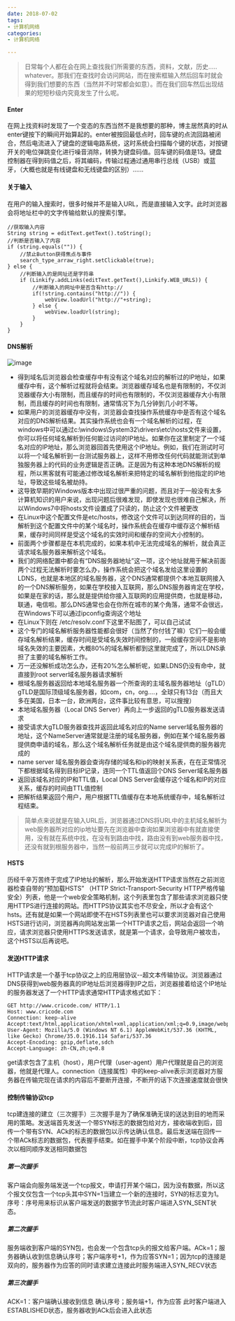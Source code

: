 ```yaml
---
date: 2018-07-02
tags:
- 计算机网络
categories:
- 计算机网络

---
```

> 日常每个人都在会在网上查找我们所需要的东西，资料，文献，历史..... whatever。那我们在查找时会访问网站，而在搜索框输入然后回车时就会得到我们想要的东西（当然并不时常都会如意）。而在我们回车然后出现结果的短短秒级内究竟发生了什么呢。

#### Enter

在网上找资料时发现了一个变态的东西当然不是我想要的那种，博主居然真的时从enter键按下的瞬间开始算起的。enter被按回最低点时，回车键的点流回路被闭合，然后电流进入了键盘的逻辑电路系统，这时系统会扫描每个键的状态，对按键开关的电位弹跳变化进行噪音消除，转换为键盘码值。回车键的码值是13。键盘控制器在得到码值之后，将其编码，传输过程通过通用串行总线（USB）或蓝牙，（大概也就是有线键盘和无线键盘的区别）...... 

#### 关于输入
在用户的输入搜索时，很多时候并不是输入URL，而是直接输入文字。此时浏览器会将地址栏中的文字传输给默认的搜索引擎。

```
//获取输入内容
String string = editText.getText().toString();
//判断是否输入了内容
if (string.equals("")) {
    //禁止Button获得焦点与事件
    search_type_arraw_right.setClickable(true);
} else {
    //判断输入的是网址还是字符串
    if (Linkify.addLinks(editText.getText(),Linkify.WEB_URLS)) {
        //判断输入的网址中是否含有http://
        if(!string.contains("http://")) {
            webView.loadUrl("http://"+string);
        } else {
            webView.loadUrl(string);
        }
    }
}
```
#### DNS解析

![image](https://segmentfault.com/img/bVYTXW?w=805&h=478)
- 得到域名后浏览器会检查缓存中有没有这个域名对应的解析过的IP地址，如果缓存中有，这个解析过程就将会结束。浏览器缓存域名也是有限制的，不仅浏览器缓存大小有限制，而且缓存的时间也有限制的，不仅浏览器缓存大小有限制，而且缓存的时间也有限制，通常情况下为几分钟到几小时不等。
- 如果用户的浏览器缓存中没有，浏览器会查找操作系统缓存中是否有这个域名对应的DNS解析结果。其实操作系统也会有一个域名解析的过程，在windows中可以通过c:\windows\System32\drivers\etc\hosts文件来设置，你可以将任何域名解析到任何能过访问的IP地址。如果你在这里制定了一个域名对应的IP地址，那么浏览器回首先使用这个IP地址。例如，我们在测试时可以将一个域名解析到一台测试服务器上，这样不用修改任何代码就能测试到单独服务器上的代码的业务逻辑是否正确。正是因为有这种本地DNS解析的规程，所以黑客就有可能通过修改域名解析来把特定的域名解析到他指定的IP地址，导致这些域名被劫持。
- 这导致早期的Windows版本中出现过很严重的问题，而且对于一般没有太多计算机知识的用户来说，出现问题后很难发现，即使发现也很难自己解决，所以Windows7中将hosts文件设置成了只读的，防止这个文件被更改
- 在Linux中这个配置文件是etc/hosts，修改这个文件可以到达同样的目的，当解析到这个配置文件中的某个域名时，操作系统会在缓存中缓存这个解析结果，缓存时间同样是受这个域名的实效时间和缓存的空间大小控制的。
- 前面两个步骤都是在本机完成的，如果本机中无法完成域名的解析，就会真正请求域名服务器来解析这个域名。
- 我们的网络配置中都会有“DNS服务器地址”这一项，这个地址就用于解决前面两个过程无法解析时要怎么办，操作系统会把这个域名发给这里设置的LDNS，也就是本地区的域名服务器，这个DNS通常都提供个本地互联网接入的一个DNS解析服务，如果在学校接入互联网，那么DNS服务器肯定在学校，如果是在家的话，那么就是提供给你接入互联网的应用提供商，也就是移动，联通，电信啦。那么DNS通常也会在你所在城市的某个角落，通常不会很远，在Windows下可以通过ipconfig查询这个地址
- 在Linux下则在 /etc/resolv.conf下这里不贴图了，可以自己试试
- 这个专门的域名解析服务器性能都会很好（当然了你付钱了嘛）它们一般会缓存域名解析结果，缓存时间是受域名失效时间控制的，一般缓存空间不是影响域名失效的主要因素，大概80%的域名解析都到这里就完成了，所以LDNS承担了主要的域名解析工作。
- 万一还没解析成功怎么办，还有20%怎么解析呢，如果LDNS仍没有命中，就直接到root server域名服务器请求解析
- 根域名服务器返回给本地域名服务器一个所查询的主域名服务器地址（gTLD）gTLD是国际顶级域名服务器，如com，cn，org....，全球只有13台（而且大多在美国，日本一台，欧洲两台，这件事比较有意思，可以搜搜）
- 本地域名服务器（Local DNS Server）再向上一步返回的gTLD服务器发送请求
- 接受请求大gTLD服务器查找并返回此域名对应的Name server域名服务器的地址，这个NameServer通常就是注册的域名服务器，例如在某个域名服务器提供商申请的域名，那么这个域名解析任务就是由这个域名提供商的服务器完成的
- name server 域名服务器会查询存储的域名和ip的映射关系表，在在正常情况下都根据域名得到目标IP记录，连同一个TTL值返回个DNS Server域名服务器
- 返回该域名对应的IP和TTL值，Local DNS Server会缓存这个域名和IP的对应关系，缓存的时间由TTL值控制
- 把解析结果返回个用户，用户根据TTL值缓存在本地系统缓存中，域名解析过程结束。

> 简单点来说就是在输入URL后，浏览器通过DNS将URL中的主机域名解析为web服务器所对应的ip地址要先在浏览器中查询如果浏览器中有就直接使用，没有就在系统中找，在没有到路由中找，路由没有到web服务器中找，还没有就到根服务器中，当然一般前两三步就可以完成IP的解析了。

#### HSTS
历经千辛万苦终于完成了IP地址的解析，那么开始发送HTTP请求当然在之前浏览器检查自带的“预加载HSTS” （HTTP Strict-Transport-Security HTTP严格传输安全）列表，他是一个web安全策略机制，这个列表里包含了那些请求浏览器只使用HTTPS进行连接的网站。而HTTPS协议其实也不尽安全，所以才会有这个hsts。还有就是如果一个网站即使不在HSTS列表里也可以要求浏览器对自己使用HSTS进行访问，浏览器再向网站发出第一个HTTP请求之后，网站会返回一个响应，请求浏览器只使用HTTPS发送请求，就是第一个请求，会导致用户被攻击，这个HSTS以后再说吧。

#### 发送HTTP请求
HTTP请求是一个基于tcp协议之上的应用层协议--超文本传输协议。浏览器通过DNS获得到web服务器真的IP地址后浏览器得到IP之后，浏览器接着给这个IP地址的服务器发送了一个HTTP请求通常HTTP请求格式如下：

```
GET http://www.cricode.com/ HTTP/1.1     
Host: www.cricode.com     
Connection: keep-alive     
Accept:text/html,application/xhtml+xml,application/xml;q=0.9,image/webp,*/*;q=0.8     
User-Agent: Mozilla/5.0 (Windows NT 6.1) AppleWebKit/537.36 (KHTML, like Gecko) Chrome/35.0.1916.114 Safari/537.36     
Accept-Encoding: gzip,deflate,sdch     
Accept-Language: zh-CN,zh;q=0.8
```
get请求包含了主机（host），用户代理（user-agent）用户代理就是自己的浏览器，他就是代理人。connection（连接属性）中的keep-alive表示浏览器对方服务器在传输完现在请求的内容后不要断开连接，不断开的话下次连接速度就会很快
#### 控制传输协议tcp
tcp建连接的建立（三次握手）三次握手是为了确保准确无误的送达到目的地而采用的策略。发送端首先发送一个带SYN标志的数据包给对方，接收端收到后，回传一个带有SYN、ACk的标志的数据包以示传达确认信息。最后发送端在回传一个带ACk标志的数据包，代表握手结束。如在握手中某个阶段中断，tcp协议会再次以相同顺序发送相同数据包
##### 第一次握手
客户端会向服务端发送一个tcp报文，申请打开某个端口，因为没有数据，所以这个报文仅包含一个tcp头其中SYN=1当建立一个新的连接时，SYN的标志变为1。序号：序号用来标识从客户端发送的数据字节流此时客户端进入SYN_SENT状态。
##### 第二次握手
服务端收到客户端的SYN包，也会发一个包含tcp头的报文给客户端。ACk=1；服务器确认收到信息确认序号；客户端序号+1，作为应答SYN=1；因为tcp的连接是双向的，服务器作为应答的同时请求建立连接此时服务端进入SYN_RECV状态
##### 第三次握手
ACK=1：客户端确认接收到信息
确认序号；服务端+1，作为应答
此时客户端进入ESTABLISHED状态，服务器收到ACk后会进入此状态
